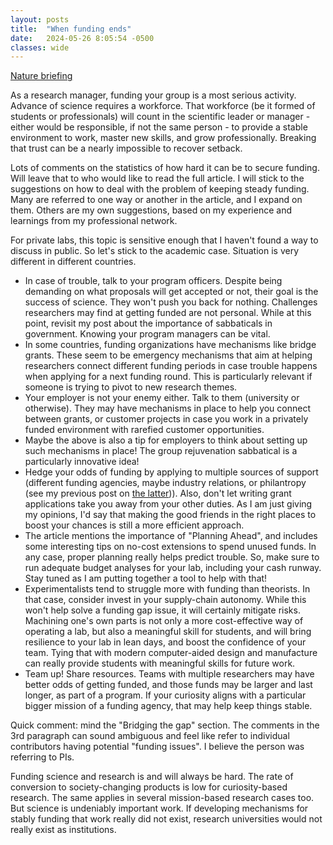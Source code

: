 ```yaml
---
layout: posts
title:  "When funding ends"
date:   2024-05-26 8:05:54 -0500
classes: wide
---
```


[Nature briefing](https://www.nature.com/articles/d41586-024-01570-y?utm_source=Live+Audience&utm_campaign=29096efd03-nature-briefing-daily-20240529&utm_medium=email&utm_term=0_b27a691814-29096efd03-52510728)

As a research manager, funding your group is a most serious activity. Advance of science requires a workforce. That workforce (be it formed of students or professionals) will count in the scientific leader or manager - either would be responsible, if not the same person - to provide a stable environment to work, master new skills, and grow professionally. Breaking that trust can be a nearly impossible to recover setback. 

Lots of comments on the statistics of how hard it can be to secure funding. Will leave that to who would like to read the full article. I will stick to the suggestions on how to deal with the problem of keeping steady funding. Many are referred to one way or another in the article, and I expand on them. Others are my own suggestions, based on my experience and learnings from my professional network. 

For private labs, this topic is sensitive enough that I haven't found a way to discuss in public. So let's stick to the academic case. Situation is very different in different countries.

- In case of trouble, talk to your program officers. Despite being demanding on what proposals will get accepted or not, their goal is the success of science. They won't push you back for nothing. Challenges researchers may find at getting funded are not personal. While at this point, revisit my post about the importance of sabbaticals in government. Knowing your program managers can be vital.
- In some countries, funding organizations have mechanisms like bridge grants. These seem to be emergency mechanisms that aim at helping researchers connect different funding periods in case trouble happens when applying for a next funding round. This is particularly relevant if someone is trying to pivot to new research themes.
- Your employer is not your enemy either. Talk to them (university or otherwise). They may have mechanisms in place to help you connect between grants, or customer projects in case you work in a privately funded environment with rarefied customer opportunities.
- Maybe the above is also a tip for employers to think about setting up such mechanisms in place! The group rejuvenation sabbatical is a particularly innovative idea!
- Hedge your odds of funding by applying to multiple sources of support (different funding agencies, maybe industry relations, or philantropy (see my previous post on [the latter](https://pedrolslopes.github.io/2024/03/31/Philantropy.html))). Also, don't let writing grant applications take you away from your other duties. As I am just giving my opinions, I'd say that making the good friends in the right places to boost your chances is still a more efficient approach.
- The article mentions the importance of "Planning Ahead", and includes some interesting tips on no-cost extensions to spend unused funds. In any case, proper planning really helps predict trouble. So, make sure to run adequate budget analyses for your lab, including your cash runway. Stay tuned as I am putting together a tool to help with that!
- Experimentalists tend to struggle more with funding than theorists. In that case, consider invest in your supply-chain autonomy. While this won't help solve a funding gap issue, it will certainly mitigate risks. Machining one's own parts is not only a more cost-effective way of operating a lab, but also a meaningful skill for students, and will bring resilience to your lab in lean days, and boost the confidence of your team. Tying that with modern computer-aided design and manufacture can really provide students with meaningful skills for future work. 
- Team up! Share resources. Teams with multiple researchers may have better odds of getting funded, and those funds may be larger and last longer, as part of a program. If your curiosity aligns with a particular bigger mission of a funding agency, that may help keep things stable.

Quick comment: mind the "Bridging the gap" section. The comments in the 3rd paragraph can sound ambiguous and feel like refer to individual contributors having potential "funding issues". I believe the person was referring to PIs.

Funding science and research is and will always be hard. The rate of conversion to society-changing products is low for curiosity-based research. The same applies in several mission-based research cases too. But science is undeniably important work. If developing mechanisms for stably funding that work really did not exist, research universities would not really exist as institutions. 